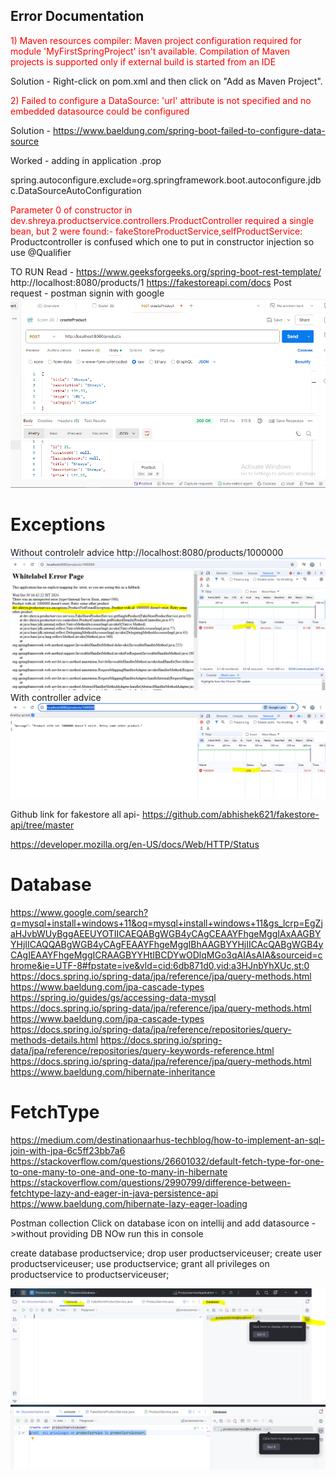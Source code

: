 ## Error Documentation
<font color="red">1) Maven resources compiler: Maven project configuration required for module 'MyFirstSpringProject' isn't available. Compilation of Maven projects is supported only if external build is started from an IDE</font>

Solution - Right-click on pom.xml and then click on "Add as Maven Project". 

<font color="red">2) Failed to configure a DataSource: 'url' attribute is not specified and no embedded datasource could be configured </font>

Solution - https://www.baeldung.com/spring-boot-failed-to-configure-data-source

Worked - adding in application .prop

spring.autoconfigure.exclude=org.springframework.boot.autoconfigure.jdbc.DataSourceAutoConfiguration

<font color="red"> Parameter 0 of constructor in dev.shreya.productservice.controllers.ProductController required a single bean, but 2 were found:- fakeStoreProductService,selfProductService:</font>
Productcontroller is confused which one to put in constructor injection so use @Qualifier


TO RUN
Read - https://www.geeksforgeeks.org/spring-boot-rest-template/
http://localhost:8080/products/1
https://fakestoreapi.com/docs
Post request - postman signin with google
![img.png](img.png)

# Exceptions
 Without controlelr advice
 http://localhost:8080/products/1000000
![img_1.png](img_1.png)
With controller advice
![img_2.png](img_2.png)

Github link for fakestore all api-
https://github.com/abhishek621/fakestore-api/tree/master

https://developer.mozilla.org/en-US/docs/Web/HTTP/Status


# Database
https://www.google.com/search?q=mysql+install+windows+11&oq=mysql+install+windows+11&gs_lcrp=EgZjaHJvbWUyBggAEEUYOTIICAEQABgWGB4yCAgCEAAYFhgeMggIAxAAGBYYHjIICAQQABgWGB4yCAgFEAAYFhgeMggIBhAAGBYYHjIICAcQABgWGB4yCAgIEAAYFhgeMggICRAAGBYYHtIBCDYwODlqMGo3qAIAsAIA&sourceid=chrome&ie=UTF-8#fpstate=ive&vld=cid:6db871d0,vid:a3HJnbYhXUc,st:0
https://docs.spring.io/spring-data/jpa/reference/jpa/query-methods.html
https://www.baeldung.com/jpa-cascade-types
https://spring.io/guides/gs/accessing-data-mysql
https://docs.spring.io/spring-data/jpa/reference/jpa/query-methods.html
https://www.baeldung.com/jpa-cascade-types
https://docs.spring.io/spring-data/jpa/reference/repositories/query-methods-details.html
https://docs.spring.io/spring-data/jpa/reference/repositories/query-keywords-reference.html
https://docs.spring.io/spring-data/jpa/reference/jpa/query-methods.html
https://www.baeldung.com/hibernate-inheritance
# FetchType
https://medium.com/destinationaarhus-techblog/how-to-implement-an-sql-join-with-jpa-6c5ff23bb7a6
https://stackoverflow.com/questions/26601032/default-fetch-type-for-one-to-one-many-to-one-and-one-to-many-in-hibernate
https://stackoverflow.com/questions/2990799/difference-between-fetchtype-lazy-and-eager-in-java-persistence-api
https://www.baeldung.com/hibernate-lazy-eager-loading

Postman collection 
Click on database icon on intellij and add datasource ->without providing DB
NOw run this in console

create database productservice;
drop user productserviceuser;
create  user productserviceuser;
use productservice;
grant all privileges on productservice to productserviceuser;

![img_3.png](img_3.png)
![img_4.png](img_4.png)
